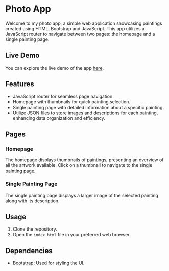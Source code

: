 # Photo App

Welcome to my photo app, a simple web application showcasing paintings created using HTML, Bootstrap and JavaScript. This app utilizes a JavaScript router to navigate between two pages: the homepage and a single painting page.

## Live Demo

You can explore the live demo of the app <a href="https://dianamurariu.github.io/Photo_app/" target="_blank">here</a>.

## Features

- JavaScript router for seamless page navigation.
- Homepage with thumbnails for quick painting selection.
- Single painting page with detailed information about a specific painting.
- Utilize JSON files to store images and descriptions for each painting, enhancing data organization and efficiency.

## Pages

### Homepage

The homepage displays thumbnails of paintings, presenting an overview of all the artwork available.
Click on a thumbnail to navigate to the single painting page.

### Single Painting Page

The single painting page displays a larger image of the selected painting along with its description.

## Usage

1. Clone the repository.
2. Open the `index.html` file in your preferred web browser.

## Dependencies

- [Bootstrap](https://getbootstrap.com/): Used for styling the UI.
